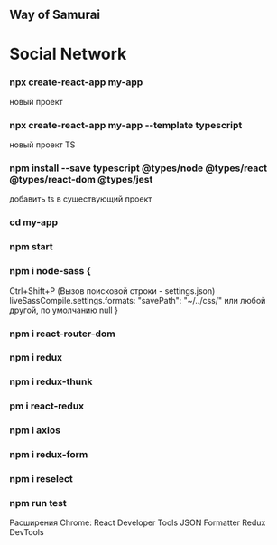 ## Way of Samurai

# Social Network

### npx create-react-app my-app
новый проект

### npx create-react-app my-app --template typescript 
новый проект TS

### npm install --save typescript @types/node @types/react @types/react-dom @types/jest 
добавить ts в существующий проект

### cd my-app
### npm start

### npm i node-sass {
Ctrl+Shift+P (Вызов поисковой строки - settings.json)
liveSassCompile.settings.formats:
"savePath": "~/../css/" или любой другой, по умолчанию null
}

### npm i react-router-dom
### npm i redux
### npm i redux-thunk
### pm i react-redux
### npm i axios
### npm i redux-form
### npm i reselect
### npm run test


Расширения Chrome:
React Developer Tools
JSON Formatter
Redux DevTools
